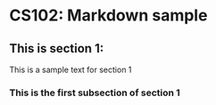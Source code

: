 # CS102: Markdown sample
## This is section 1:
This is a sample text for section 1
### This is the first subsection of section 1
